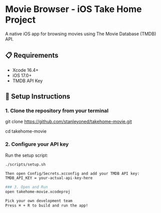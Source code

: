 # Movie Browser - iOS Take Home Project

A native iOS app for browsing movies using The Movie Database (TMDB) API.

## 📋 Requirements

- Xcode 16.4+
- iOS 17.0+
- TMDB API Key

## 🚀 Setup Instructions

### 1. Clone the repository from your terminal
git clone https://github.com/stanleyoned/takehome-movie.git

cd takehome-movie

### 2. Configure your API key

Run the setup script:
```bash
./scripts/setup.sh

Then open Config/Secrets.xcconfig and add your TMDB API key:
TMDB_API_KEY = your-actual-api-key-here

### 3. Open and Run
open takehome-movie.xcodeproj

Pick your own development team
Press ⌘ + R to build and run the app!
